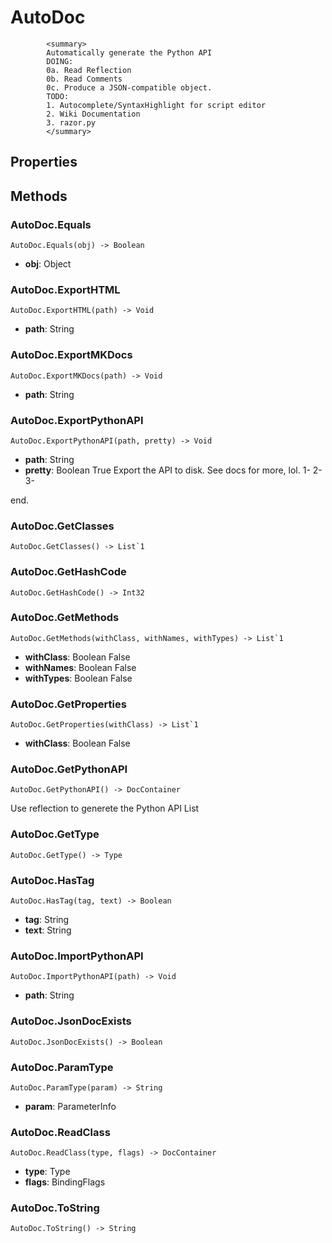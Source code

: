 # AutoDoc  
            <summary>
            Automatically generate the Python API
            DOING:
            0a. Read Reflection
            0b. Read Comments 
            0c. Produce a JSON-compatible object.
            TODO:
            1. Autocomplete/SyntaxHighlight for script editor
            2. Wiki Documentation
            3. razor.py 
            </summary>
          

## Properties  
 
## Methods  
### AutoDoc.Equals
```
AutoDoc.Equals(obj) -> Boolean
```
- **obj**: Object
### AutoDoc.ExportHTML
```
AutoDoc.ExportHTML(path) -> Void
```
- **path**: String
### AutoDoc.ExportMKDocs
```
AutoDoc.ExportMKDocs(path) -> Void
```
- **path**: String
### AutoDoc.ExportPythonAPI
```
AutoDoc.ExportPythonAPI(path, pretty) -> Void
```
- **path**: String 
- **pretty**: Boolean True
Export the API to disk. 
See docs for more, lol.
    1-
    2-
    3-

end.
### AutoDoc.GetClasses
```
AutoDoc.GetClasses() -> List`1
```
### AutoDoc.GetHashCode
```
AutoDoc.GetHashCode() -> Int32
```
### AutoDoc.GetMethods
```
AutoDoc.GetMethods(withClass, withNames, withTypes) -> List`1
```
- **withClass**: Boolean False
- **withNames**: Boolean False
- **withTypes**: Boolean False
### AutoDoc.GetProperties
```
AutoDoc.GetProperties(withClass) -> List`1
```
- **withClass**: Boolean False
### AutoDoc.GetPythonAPI
```
AutoDoc.GetPythonAPI() -> DocContainer
```
Use reflection to generete the Python API List
### AutoDoc.GetType
```
AutoDoc.GetType() -> Type
```
### AutoDoc.HasTag
```
AutoDoc.HasTag(tag, text) -> Boolean
```
- **tag**: String 
- **text**: String
### AutoDoc.ImportPythonAPI
```
AutoDoc.ImportPythonAPI(path) -> Void
```
- **path**: String
### AutoDoc.JsonDocExists
```
AutoDoc.JsonDocExists() -> Boolean
```
### AutoDoc.ParamType
```
AutoDoc.ParamType(param) -> String
```
- **param**: ParameterInfo
### AutoDoc.ReadClass
```
AutoDoc.ReadClass(type, flags) -> DocContainer
```
- **type**: Type 
- **flags**: BindingFlags
### AutoDoc.ToString
```
AutoDoc.ToString() -> String
```